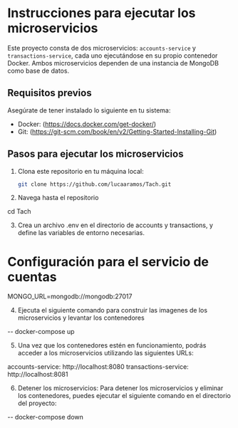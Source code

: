 # Instrucciones para ejecutar los microservicios

Este proyecto consta de dos microservicios: `accounts-service` y `transactions-service`, cada uno ejecutándose en su propio contenedor Docker. Ambos microservicios dependen de una instancia de MongoDB como base de datos.

## Requisitos previos

Asegúrate de tener instalado lo siguiente en tu sistema:

- Docker: (https://docs.docker.com/get-docker/)
- Git: (https://git-scm.com/book/en/v2/Getting-Started-Installing-Git)

## Pasos para ejecutar los microservicios

1. Clona este repositorio en tu máquina local:

   ```bash
   git clone https://github.com/lucaaramos/Tach.git

2. Navega hasta el repositorio

cd Tach

3. Crea un archivo .env en el directorio de accounts y transactions, y define las variables de entorno necesarias.

# Configuración para el servicio de cuentas
MONGO_URL=mongodb://mongodb:27017

4. Ejecuta el siguiente comando para construir las imagenes de los microservicios y levantar los contenedores

-- docker-compose up

5. Una vez que los contenedores estén en funcionamiento, podrás acceder a los microservicios utilizando las siguientes URLs:

accounts-service: http://localhost:8080
transactions-service: http://localhost:8081

6. Detener los microservicios:
Para detener los microservicios y eliminar los contenedores, puedes ejecutar el siguiente comando en el directorio del proyecto:

-- docker-compose down

